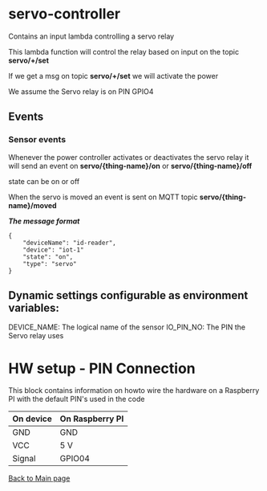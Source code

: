 # servo-controller
Contains an input lambda controlling a servo relay

This lambda function will control the relay based on input on the topic **servo/+/set**

If we get a msg on topic **servo/+/set** we will activate the power

We assume the Servo relay is on PIN GPIO4

## Events

### Sensor events
Whenever the power controller activates or deactivates the servo relay it will send an event on **servo/{thing-name}/on** or **servo/{thing-name}/off**

state can be on or off

When the servo is moved an event is sent on MQTT topic **servo/{thing-name}/moved**

***The message format***
```
{
    "deviceName": "id-reader",
    "device": "iot-1"
    "state": "on",
    "type": "servo"
}
```

## Dynamic settings configurable as environment variables:
DEVICE_NAME: The logical name of the sensor
IO_PIN_NO: The PIN the Servo relay uses

# HW setup - PIN Connection
This block contains information on howto wire the hardware on a Raspberry PI with the default PIN's used in the code

| On device  | On Raspberry PI  |
|---|---|
| GND  | GND  |
| VCC  | 5 V  |
| Signal  | GPIO04 |

[Back to Main page](../README.md)
